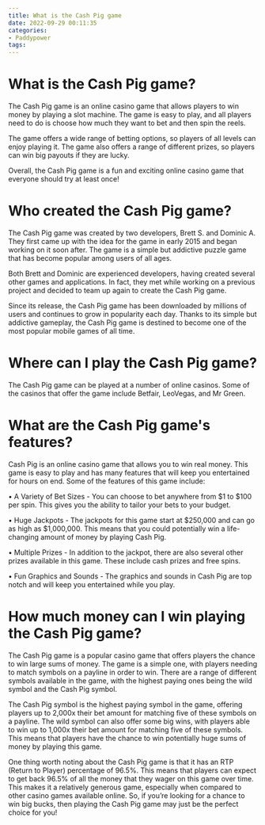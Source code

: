 ```yaml
---
title: What is the Cash Pig game 
date: 2022-09-29 00:11:35
categories:
- Paddypower
tags:
---
```



#  What is the Cash Pig game? 

The Cash Pig game is an online casino game that allows players to win money by playing a slot machine. The game is easy to play, and all players need to do is choose how much they want to bet and then spin the reels. 

The game offers a wide range of betting options, so players of all levels can enjoy playing it. The game also offers a range of different prizes, so players can win big payouts if they are lucky. 

Overall, the Cash Pig game is a fun and exciting online casino game that everyone should try at least once!

#  Who created the Cash Pig game? 

The Cash Pig game was created by two developers, Brett S. and Dominic A. They first came up with the idea for the game in early 2015 and began working on it soon after. The game is a simple but addictive puzzle game that has become popular among users of all ages.

Both Brett and Dominic are experienced developers, having created several other games and applications. In fact, they met while working on a previous project and decided to team up again to create the Cash Pig game.

Since its release, the Cash Pig game has been downloaded by millions of users and continues to grow in popularity each day. Thanks to its simple but addictive gameplay, the Cash Pig game is destined to become one of the most popular mobile games of all time.

#  Where can I play the Cash Pig game? 

The Cash Pig game can be played at a number of online casinos. Some of the casinos that offer the game include Betfair, LeoVegas, and Mr Green.

#  What are the Cash Pig game's features? 
Cash Pig is an online casino game that allows you to win real money. This game is easy to play and has many features that will keep you entertained for hours on end. Some of the features of this game include:

• A Variety of Bet Sizes - You can choose to bet anywhere from $1 to $100 per spin. This gives you the ability to tailor your bets to your budget.

• Huge Jackpots - The jackpots for this game start at $250,000 and can go as high as $1,000,000. This means that you could potentially win a life-changing amount of money by playing Cash Pig.

• Multiple Prizes - In addition to the jackpot, there are also several other prizes available in this game. These include cash prizes and free spins.

• Fun Graphics and Sounds - The graphics and sounds in Cash Pig are top notch and will keep you entertained while you play.

#  How much money can I win playing the Cash Pig game?

The Cash Pig game is a popular casino game that offers players the chance to win large sums of money. The game is a simple one, with players needing to match symbols on a payline in order to win. There are a range of different symbols available in the game, with the highest paying ones being the wild symbol and the Cash Pig symbol.

The Cash Pig symbol is the highest paying symbol in the game, offering players up to 2,000x their bet amount for matching five of these symbols on a payline. The wild symbol can also offer some big wins, with players able to win up to 1,000x their bet amount for matching five of these symbols. This means that players have the chance to win potentially huge sums of money by playing this game.

One thing worth noting about the Cash Pig game is that it has an RTP (Return to Player) percentage of 96.5%. This means that players can expect to get back 96.5% of all the money that they wager on this game over time. This makes it a relatively generous game, especially when compared to other casino games available online. So, if you’re looking for a chance to win big bucks, then playing the Cash Pig game may just be the perfect choice for you!